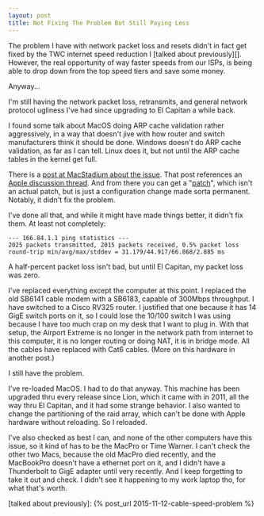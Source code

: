 ```yaml
---
layout: post
title: Not Fixing The Problem But Still Paying Less
---
```


The problem I have with network packet loss and resets didn't in fact get fixed by
the TWC internet speed reduction I [talked about previously][].  However, the real
opportunity of way faster speeds from our ISPs, is being able to drop down from the
top speed tiers and save some money.

Anyway...

I'm still having the network packet loss, retransmits, and general network protocol
ugliness I've had since upgrading to El Capitan a while back.

I found some talk about MacOS doing ARP cache validation rather aggressively, in a way
that doesn't jive with how router and switch manufacturers think it should be done.
Windows doesn't do ARP cache validation, as far as I can tell.  Linux does it, but not
until the ARP cache tables in the kernel get full.

There is a [post at MacStadium about the issue][].  That post references an [Apple
discussion thread][].  And from there you can get a "[patch][]", which isn't an actual patch,
but is just a configuration change made sorta permanent.  Notably, it didn't fix the
problem.

I've done all that, and while it might have made things better, it didn't fix them.  At
least not completely:

```shell
--- 166.84.1.1 ping statistics ---
2025 packets transmitted, 2015 packets received, 0.5% packet loss
round-trip min/avg/max/stddev = 31.179/44.917/66.868/2.885 ms
```

A half-percent packet loss isn't bad, but until El Capitan, my packet loss was zero.

I've replaced everything except the computer at this point.  I replaced the old SB6141
cable modem with a SB6183, capable of 300Mbps throughput.  I have switched to a Cisco
RV325 router.  I justified that one because it has 14 GigE switch ports
on it, so I could lose the 10/100 switch I was using because I have too much crap on my
desk that I want to plug in.  With that setup, the Airport Extreme is no longer in the
network path from internet to this computer, it is no longer routing or doing NAT,
it is in bridge mode.  All the cables have replaced with Cat6 cables.  (More on this
hardware in another post.)

I still have the problem.

I've
re-loaded MacOS.  I had to do that anyway.  This machine has been upgraded thru every
release since Lion,
which it came with in 2011, all the way thru El Capitan, and it had some strange
behavior.  I also wanted to change the partitioning of the raid array, which can't
be done with Apple hardware without reloading.  So I reloaded.

I've also checked as best I can, and none of the other computers have this issue, so
it kind of has to be the MacPro or Time Warner.  I can't check the other two Macs, because the old
MacPro died recently, and the MacBookPro doesn't have a ethernet port on it, and I didn't
have a Thunderbolt to GigE adapter until very recently.  And I keep forgetting to take
it out and check.  I didn't see it happening to my work laptop tho, for what that's
worth.

[post at MacStadium about the issue]: http://www.macstadium.com/blog/osx-10-9-mavericks-bugs/
[Apple discussion thread]: https://discussions.apple.com/thread/5483424?start=45&tstart=0
[patch]: https://github.com/MacMiniVault/Mac-Scripts/blob/master/unicastarp/unicastarp-README.md
[talked about previously]: {% post_url 2015-11-12-cable-speed-problem %}